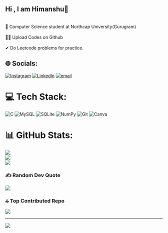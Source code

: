## Hi , I am Himanshu👋

<br>🧠 Computer Science student at Northcap University(Gurugram)</br>
<br>🧑‍💻 Upload Codes on Github</br>
<br>✔ Do Leetcode problems for practice.</br>




## 🌐 Socials:
[![Instagram](https://img.shields.io/badge/Instagram-%23E4405F.svg?logo=Instagram&logoColor=white)](https://instagram.com/himanshu_singh240407) [![LinkedIn](https://img.shields.io/badge/LinkedIn-%230077B5.svg?logo=linkedin&logoColor=white)](https://linkedin.com/in/HimanshuSingh) [![email](https://img.shields.io/badge/Email-D14836?logo=gmail&logoColor=white)](mailto:hs619689@gmail.com) 

# 💻 Tech Stack:
![C](https://img.shields.io/badge/c-%2300599C.svg?style=plastic&logo=c&logoColor=white) ![MySQL](https://img.shields.io/badge/mysql-4479A1.svg?style=plastic&logo=mysql&logoColor=white) ![SQLite](https://img.shields.io/badge/sqlite-%2307405e.svg?style=plastic&logo=sqlite&logoColor=white) ![NumPy](https://img.shields.io/badge/numpy-%23013243.svg?style=plastic&logo=numpy&logoColor=white) ![Git](https://img.shields.io/badge/git-%23F05033.svg?style=plastic&logo=git&logoColor=white) ![Canva](https://img.shields.io/badge/Canva-%2300C4CC.svg?style=plastic&logo=Canva&logoColor=white)
# 📊 GitHub Stats:
![](https://github-readme-stats.vercel.app/api?username=STROKE-MODS&theme=react&hide_border=false&include_all_commits=true&count_private=false)<br/>
![](https://nirzak-streak-stats.vercel.app/?user=STROKE-MODS&theme=react&hide_border=false)<br/>
![](https://github-readme-stats.vercel.app/api/top-langs/?username=STROKE-MODS&theme=react&hide_border=false&include_all_commits=true&count_private=false&layout=compact)

### ✍️ Random Dev Quote
![](https://quotes-github-readme.vercel.app/api?type=horizontal&theme=merko)

### 🔝 Top Contributed Repo
![](https://github-contributor-stats.vercel.app/api?username=STROKE-MODS&limit=5&theme=react&combine_all_yearly_contributions=true)

---
[![](https://visitcount.itsvg.in/api?id=STROKE-MODS&icon=0&color=0)](https://visitcount.itsvg.in)

<!-- Proudly created with GPRM ( https://gprm.itsvg.in ) -->
